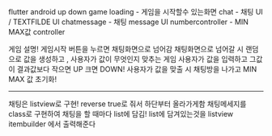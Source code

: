 flutter android up down game
loading - 게임을 시작할수 있는화면
chat - 채팅 UI / TEXTFILDE UI
chatmessage - 채팅 message UI
numbercontroller - MIN MAX값 controller

게임 설명!
게임시작 버튼을 누르면 채팅화면으로 넘어감
채팅화면으로 넘어갈 시 랜덤으로 값을 생성하고 , 사용자가 값이 무엇인지 맞추는 게임
사용자가 값을 입력하고 그값이 결과값보다 작으면 UP 크면 DOWN!
사용자가 값을 맞출 시 채팅방을 나가고 MIN MAX 값 초기화!

---
채팅은 listview로 구현! reverse true로 줘서 하단부터 올라가게함
채팅메세지를 class로 구현하여 채팅을 할 때마다 list에 담김!
list에 담겨있는것을 listview itembuilder 에서 출력해준다
